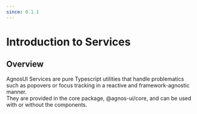 ```yaml
---
since: 0.1.1
---
```


# Introduction to Services

## Overview

AgnosUI Services are pure Typescript utilities that handle problematics such as popovers or focus tracking in a reactive and framework-agnostic manner.  
They are provided in the core package, @agnos-ui/core, and can be used with or without the components.
